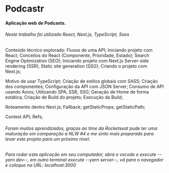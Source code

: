 # Podcastr
#### Aplicação web de Podcasts.

###### Neste trabalho foi utilizado React, Next.js, TypeScript, Sass

Conteúdo técnico explorado:
Fluxos de uma API;
Iniciando projeto com React;
Conceitos do React (Componente, Prioridade, Estado);
Search Engine Optimization (SEO);
Iniciando projeto com Next.js
Server-side rendering (SSR);
Static site generation (SSG);
Criando o projeto com Next.js;

Motivo de usar TypeScript;
Criação de estilos globais com SASS;
Criação dos componentes;
Configuração da API com JSON Server;
Consumo de API usando Axios;
Utilizando SPA, SSR, SSG;
Geração de Home de forma estática;
Criação de Build do projeto;
Execução da Build;

Roteamento dentro Next.js;
Fallback;
getStaticProps;
getStaticPath;

Context API;
Refs;

###### Foram muitos aprendizados, graças ao time da Rocketseat pude ter uma maturação em comparação a NLW #4 e me sinto mais preparado para levar este projeto para um próximo nível. 
###### Para rodar esta aplicação em seu computador, abra o vscode e execute --yarn dev--, em outro terminal execute --yarn server--, vá para o navegador e coloque na URL: localhost:3000
